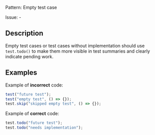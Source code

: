 Pattern: Empty test case

Issue: -

## Description

Empty test cases or test cases without implementation should use `test.todo()` to make them more visible in test summaries and clearly indicate pending work.

## Examples

Example of **incorrect** code:
```javascript
test("future test");
test("empty test", () => {});
test.skip("skipped empty test", () => {});
```

Example of **correct** code:
```javascript
test.todo("future test");
test.todo("needs implementation");
```